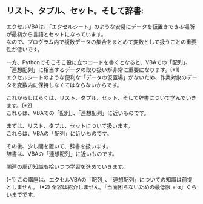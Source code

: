 ## リスト、タプル、セット。そして辞書:

エクセルVBAは、「エクセルシート」のような安易にデータを仮置きできる場所が最初から言語とセットになっています。  
なので、プログラム内で複数データの集合をまとめて変数として扱うことの重要性が低いです。

一方、Pythonでそこそこ役に立つコードを書くとなると、VBAでの「配列」、「連想配列」に相当するデータの取り扱いが非常に重要になります。(*1)  
エクセルシートのような便利な「データの仮置場」がないため、作業対象のデータを変数内に保持しなくてはならないからです。  

これからしばらくは、リスト、タプル、セット、そして辞書について学んでいきます。(*2)  
これらは、VBAでの「配列」、「連想配列」に近いものです。  

まずは、リスト、タプル、セットについて扱います。  
これらは、VBAの「配列」に近いものです。

その後、少し間を置いて、辞書を扱います。  
辞書は、VBAの「連想配列」に近いものです。

関連の周辺知識も拾いつつ学習を進めていきます。

(*1) この講座は、エクセルVBAの「配列」、「連想配列」についての知識は前提としません。
(*2) 全容は紹介しません。「当面困らないための最低限 + α」くらいまでです。
